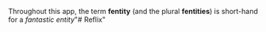 Throughout this app, the term <b>fentity</b> (and the plural <b>fentities</b>) is short-hand for a <em>fantastic entity</em>"# Reflix" 
